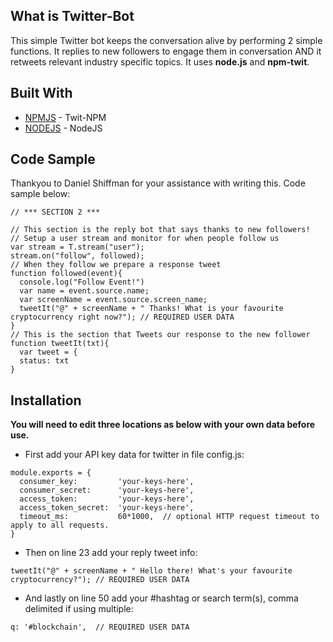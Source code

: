 ## What is Twitter-Bot

This simple Twitter bot keeps the conversation alive by performing 2 simple functions. It replies to new followers to engage them in conversation AND it retweets relevant industry specific topics. It uses **node.js** and **npm-twit**.


## Built With 

* [NPMJS](https://www.npmjs.com/package/twit) - Twit-NPM
* [NODEJS](https://nodejs.org/en/) - NodeJS

## Code Sample

Thankyou to Daniel Shiffman for your assistance with writing this. Code sample below: 

```
// *** SECTION 2 ***

// This section is the reply bot that says thanks to new followers!
// Setup a user stream and monitor for when people follow us
var stream = T.stream("user");
stream.on("follow", followed);
// When they follow we prepare a response tweet
function followed(event){
  console.log("Follow Event!")
  var name = event.source.name;
  var screenName = event.source.screen_name;
  tweetIt("@" + screenName + " Thanks! What is your favourite cryptocurrency right now?"); // REQUIRED USER DATA
}
// This is the section that Tweets our response to the new follower
function tweetIt(txt){
  var tweet = {
  status: txt
}
```

## Installation 

**You will need to edit three locations as below with your own data before use.**

* First add your API key data for twitter in file config.js:

```
module.exports = {
  consumer_key:         'your-keys-here',
  consumer_secret:      'your-keys-here',
  access_token:         'your-keys-here',
  access_token_secret:  'your-keys-here',
  timeout_ms:           60*1000,  // optional HTTP request timeout to apply to all requests.
}
```

* Then on line 23 add your reply tweet info:

```
tweetIt("@" + screenName + " Hello there! What's your favourite cryptocurrency?"); // REQUIRED USER DATA
```

* And lastly on line 50 add your #hashtag or search term(s), comma delimited if using multiple:

```
q: '#blockchain',  // REQUIRED USER DATA
```

